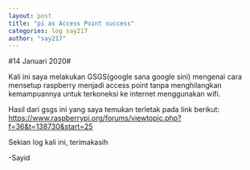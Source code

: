 ```yaml
---
layout: post
title: "pi as Access Point success"
categories: log say217
author: "say217"
---
```


#14 Januari 2020#

Kali ini saya melakukan GSGS(google sana google sini) mengenai cara mensetup raspberry menjadi access point tanpa menghilangkan kemampuannya untuk terkoneksi ke internet menggunakan wifi.

Hasil dari gsgs ini yang saya temukan terletak pada link berikut:  
https://www.raspberrypi.org/forums/viewtopic.php?f=36&t=138730&start=25

Sekian log kali ini, terimakasih

-Sayid
